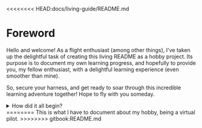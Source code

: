 <<<<<<<< HEAD:docs/living-guide/README.md
# Foreword

Hello and welcome! As a flight enthusiast (among other things), I've taken up the delightful task of creating this living README as a hobby project. Its purpose is to document my own learning progress, and hopefully to provide you, my fellow enthusiast, with a delightful learning experience (even smoother than mine).

So, secure your harness, and get ready to soar through this incredible learning adventure together! Hope to fly with you someday.

<details>

<summary>How did it all begin?</summary>

If you're interested to know about my story of aviation, read on, otherwise skip this section.

#### First Exposure

My first exposure was at the age of 8, before having my own PC. I played [F-117A Nighthawk Stealth Fighter 2.0](https://en.wikipedia.org/wiki/F-117A\_Nighthawk\_Stealth\_Fighter\_2.0) on DOS on my friend's i486. To be honest I don’t remember much of it unless I watch the [gameplay](https://www.youtube.com/watch?v=\_ij2WAaLPEM).

#### A Failed Attempt

At age 12, I upgraded to my second PC (from an i386 to a Pentium) with an optical drive (the games were on CDs back then). The first 2 games I bought were [Neverhood](https://en.wikipedia.org/wiki/The\_Neverhood) (one of the best games ever created!) and [Jane's F-15](https://en.wikipedia.org/wiki/Jane's\_F-15). After a failed attempt to experiment my first flight with F-15 (That game was only playable with a joystick, and I did not have one), and almost 2 years later, I finally started with [Jane's USAF](https://en.wikipedia.org/wiki/Jane's\_USAF) (which had keyboard support). It still is one of the best simulations created (think DCS but before 2000, here is a [gameplay](https://www.youtube.com/watch?v=MaunZz6GfYE)).

#### My First Stick

I got into [MSFS 2004](https://en.wikipedia.org/wiki/Microsoft\_Flight\_Simulator\_2004:\_A\_Century\_of\_Flight), after owning my first stick, a [Logitech Extreme 3D Pro](https://en.wikipedia.org/wiki/List\_of\_Logitech\_products).

#### And Now

I am in [DCS Open Beta 2.8](https://www.digitalcombatsimulator.com/en/downloads/world/beta/) since April 2023.

</details>
========
This is what I have to document about my hobby, being a virtual pilot.
>>>>>>>> gitbook:README.md
